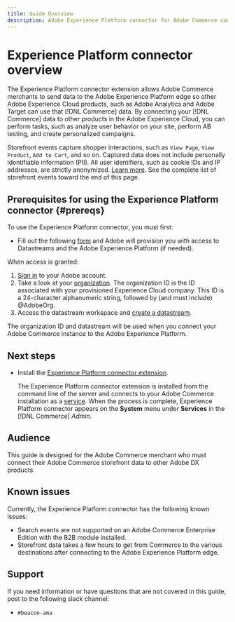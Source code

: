 ```yaml
---
title: Guide Overview
description: Adobe Experience Platform connector for Adobe Commerce connects your [!DNL Commerce] instance to other Adobe Experience Cloud products.
---
```

# Experience Platform connector overview

The Experience Platform connector extension allows Adobe Commerce merchants to send data to the Adobe Experience Platform edge so other Adobe Experience Cloud products, such as Adobe Analytics and Adobe Target can use that [!DNL Commerce] data. By connecting your [!DNL Commerce] data to other products in the Adobe Experience Cloud, you can perform tasks, such as analyze user behavior on your site, perform AB testing, and create personalized campaigns.

Storefront events capture shopper interactions, such as `View Page`, `View Product`, `Add to Cart`, and so on. Captured data does not include personally identifiable information (PII). All user identifiers, such as cookie IDs and IP addresses, are strictly anonymized. [Learn more](https://www.adobe.com/privacy/experience-cloud.html). See the complete list of storefront events toward the end of this page.

## Prerequisites for using the Experience Platform connector {#prereqs}

To use the Experience Platform connector, you must first:

- Fill out the following [form](https://forms.office.com/pages/responsepage.aspx?id=Wht7-jR7h0OUrtLBeN7O4VH_dtG9hJVAk_TqGkZC2DxUM1FSWkdJOE41UVpUWUw0M1JWV0RKS1VXQi4u) and Adobe will provision you with access to Datastreams and the Adobe Experience Platform (if needed).

When access is granted:

1. [Sign in](https://helpx.adobe.com/manage-account/using/access-adobe-id-account.html) to your Adobe account.
1. Take a look at your [organization](https://experienceleague.adobe.com/docs/core-services/interface/administration/organizations.html?lang=en#concept_EA8AEE5B02CF46ACBDAD6A8508646255). The organization ID is the ID associated with your provisioned Experience Cloud company. This ID is a 24-character alphanumeric string, followed by (and must include) @AdobeOrg.
1. Access the datastream workspace and [create a datastream](https://experienceleague.adobe.com/docs/experience-platform/edge/datastreams/overview.html?lang=en).

The organization ID and datastream will be used when you connect your Adobe Commerce instance to the Adobe Experience Platform.

## Next steps

- Install the [Experience Platform connector extension](install.md).

    The Experience Platform connector extension is installed from the command line of the server and connects to your Adobe Commerce installation as a [service](../landing/saas.md). When the process is complete, Experience Platform connector appears on the **System** menu under **Services** in the [!DNL Commerce] _Admin_.

## Audience

This guide is designed for the Adobe Commerce merchant who must connect their Adobe Commerce storefront data to other Adobe DX products.

## Known issues

Currently, the Experience Platform connector has the following known issues:

- Search events are not supported on an Adobe Commerce Enterprise Edition with the B2B module installed.
- Storefront data takes a few hours to get from Commerce to the various destinations after connecting to the Adobe Experience Platform edge.

## Support

If you need information or have questions that are not covered in this guide, post to the following slack channel:

- `#beacon-ama`
